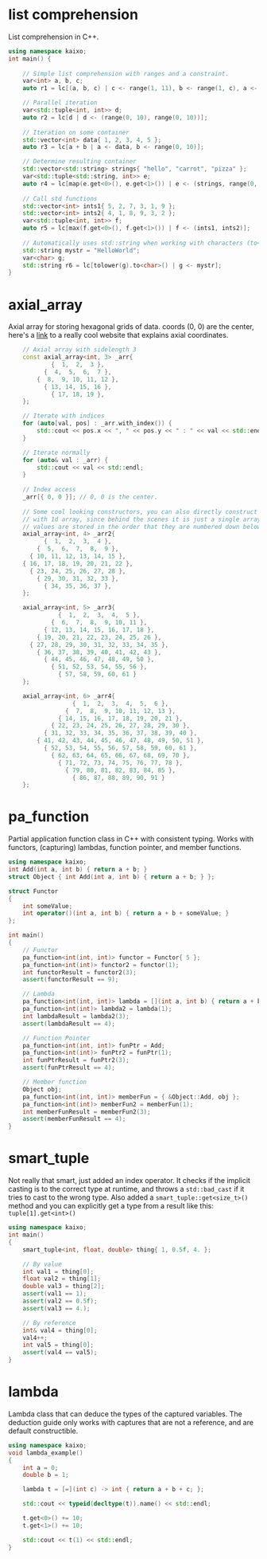 # list comprehension
 List comprehension in C++. 
```cpp
using namespace kaixo;
int main() {
    
    // Simple list comprehension with ranges and a constraint.
    var<int> a, b, c;
    auto r1 = lc[(a, b, c) | c <- range(1, 11), b <- range(1, c), a <- range(1, b), a*a + b*b == c*c];

    // Parallel iteration
    var<std::tuple<int, int>> d;
    auto r2 = lc[d | d <- (range(0, 10), range(0, 10))];
    
    // Iteration on some container
    std::vector<int> data{ 1, 2, 3, 4, 5 };
    auto r3 = lc[a + b | a <- data, b <- range(0, 10)];

    // Determine resulting container
    std::vector<std::string> strings{ "hello", "carrot", "pizza" };
    var<std::tuple<std::string, int>> e;
    auto r4 = lc[map(e.get<0>(), e.get<1>()) | e <- (strings, range(0, 100))]; 
    
    // Call std functions
    std::vector<int> ints1{ 5, 2, 7, 3, 1, 9 };
    std::vector<int> ints2{ 4, 1, 8, 9, 3, 2 };
    var<std::tuple<int, int>> f;
    auto r5 = lc[max(f.get<0>(), f.get<1>()) | f <- (ints1, ints2)];
    
    // Automatically uses std::string when working with characters (to<char>() because tolower() returns int)
    std::string mystr = "HelloWorld";
    var<char> g;
    std::string r6 = lc[tolower(g).to<char>() | g <- mystr];
}
```
# axial_array
 Axial array for storing hexagonal grids of data. coords (0, 0) are the center, here's a [link](https://www.redblobgames.com/grids/hexagons/#coordinates-axial) to a really cool website that explains axial coordinates.
```cpp
    // Axial array with sidelength 3
    const axial_array<int, 3> _arr{
            {  1,  2,  3 },
          {  4,  5,  6,  7 },
        {  8,  9, 10, 11, 12 },
          { 13, 14, 15, 16 },
            { 17, 18, 19 },
    };

    // Iterate with indices
    for (auto[val, pos] : _arr.with_index()) {
        std::cout << pos.x << ", " << pos.y << " : " << val << std::endl;
    }

    // Iterate normally
    for (auto& val : _arr) {
        std::cout << val << std::endl;
    }
    
    // Index access
    _arr[{ 0, 0 }]; // 0, 0 is the center.
    
    // Some cool looking constructors, you can also directly construct
    // with 1d array, since behind the scenes it is just a single array.
    // values are stored in the order that they are numbered down below.
    axial_array<int, 4> _arr2{
          {  1,  2,  3,  4 },
        {  5,  6,  7,  8,  9 },
      { 10, 11, 12, 13, 14, 15 },
    { 16, 17, 18, 19, 20, 21, 22 },
      { 23, 24, 25, 26, 27, 28 },
        { 29, 30, 31, 32, 33 },
          { 34, 35, 36, 37 },
    };

    axial_array<int, 5> _arr3{
              {  1,  2,  3,  4,  5 },
            {  6,  7,  8,  9, 10, 11 },
          { 12, 13, 14, 15, 16, 17, 18 },
        { 19, 20, 21, 22, 23, 24, 25, 26 },
      { 27, 28, 29, 30, 31, 32, 33, 34, 35 },
        { 36, 37, 38, 39, 40, 41, 42, 43 },
          { 44, 45, 46, 47, 48, 49, 50 },
            { 51, 52, 53, 54, 55, 56 },
              { 57, 58, 59, 60, 61 }
    };

    axial_array<int, 6> _arr4{
                  {  1,  2,  3,  4,  5,  6 },
                {  7,  8,  9, 10, 11, 12, 13 },
              { 14, 15, 16, 17, 18, 19, 20, 21 },
            { 22, 23, 24, 25, 26, 27, 28, 29, 30 },
          { 31, 32, 33, 34, 35, 36, 37, 38, 39, 40 },
        { 41, 42, 43, 44, 45, 46, 47, 48, 49, 50, 51 },
          { 52, 53, 54, 55, 56, 57, 58, 59, 60, 61 },
            { 62, 63, 64, 65, 66, 67, 68, 69, 70 },
              { 71, 72, 73, 74, 75, 76, 77, 78 },
                { 79, 80, 81, 82, 83, 84, 85 },
                  { 86, 87, 88, 89, 90, 91 }
    };
```
# pa_function
 Partial application function class in C++ with consistent typing. Works with functors, (capturing) lambdas, function pointer, and member functions. 
```cpp
using namespace kaixo;
int Add(int a, int b) { return a + b; }
struct Object { int Add(int a, int b) { return a + b; } };

struct Functor
{
    int someValue;
    int operator()(int a, int b) { return a + b + someValue; }
};

int main()
{
    // Functor
    pa_function<int(int, int)> functor = Functor{ 5 };
    pa_function<int(int)> functor2 = functor(1);
    int functorResult = functor2(3);
    assert(functorResult == 9);

    // Lambda
    pa_function<int(int, int)> lambda = [](int a, int b) { return a + b; };
    pa_function<int(int)> lambda2 = lambda(1);
    int lambdaResult = lambda2(3);
    assert(lambdaResult == 4);

    // Function Pointer
    pa_function<int(int, int)> funPtr = Add;
    pa_function<int(int)> funPtr2 = funPtr(1);
    int funPtrResult = funPtr2(3);
    assert(funPtrResult == 4);

    // Member function
    Object obj;
    pa_function<int(int, int)> memberFun = { &Object::Add, obj };
    pa_function<int(int)> memberFun2 = memberFun(1);
    int memberFunResult = memberFun2(3);
    assert(memberFunResult == 4);
}
```

# smart_tuple
 Not really that smart, just added an index operator. It checks if the implicit casting is to the correct type at runtime, and throws a ```std::bad_cast``` if it tries to cast to the wrong type. Also added a ```smart_tuple::get<size_t>()``` method and you can explicitly get a type from a result like this: ```tuple[1].get<int>()```
```cpp
using namespace kaixo;
int main()
{
	smart_tuple<int, float, double> thing{ 1, 0.5f, 4. };

	// By value
	int val1 = thing[0];
	float val2 = thing[1];
	double val3 = thing[2];
	assert(val1 == 1);
	assert(val2 == 0.5f);
	assert(val3 == 4.);

	// By reference
	int& val4 = thing[0];
	val4++;
	int val5 = thing[0];
	assert(val4 == val5);
}
```

# lambda
 Lambda class that can deduce the types of the captured variables. The deduction guide only works with captures that are not a reference, and are default constructible.
```cpp
using namespace kaixo;
void lambda_example()
{
    int a = 0;
    double b = 1;

    lambda t = [=](int c) -> int { return a + b + c; };

    std::cout << typeid(decltype(t)).name() << std::endl;

    t.get<0>() += 10;
	t.get<1>() += 10;

    std::cout << t(1) << std::endl;
}
```
